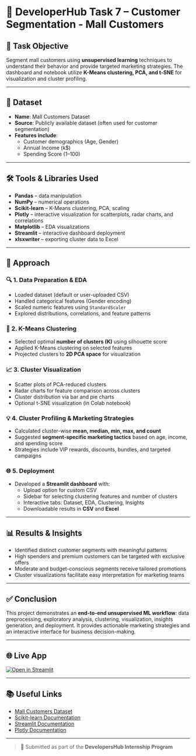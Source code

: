 # 📘 DeveloperHub Task 7 – Customer Segmentation - Mall Customers

## 📌 Task Objective  
Segment mall customers using **unsupervised learning** techniques to understand their behavior and provide targeted marketing strategies. The dashboard and notebook utilize **K-Means clustering, PCA, and t-SNE** for visualization and cluster profiling.

---

## 📁 Dataset  
- **Name**: Mall Customers Dataset  
- **Source**: Publicly available dataset (often used for customer segmentation)  
- **Features include**:  
  - Customer demographics (Age, Gender)  
  - Annual Income (k$)  
  - Spending Score (1–100)  

---

## 🛠️ Tools & Libraries Used  
- **Pandas** – data manipulation  
- **NumPy** – numerical operations  
- **Scikit-learn** – K-Means clustering, PCA, scaling  
- **Plotly** – interactive visualization for scatterplots, radar charts, and correlations  
- **Matplotlib** – EDA visualizations  
- **Streamlit** – interactive dashboard deployment  
- **xlsxwriter** – exporting cluster data to Excel  

---

## 🚀 Approach  

### 🔍 1. Data Preparation & EDA  
- Loaded dataset (default or user-uploaded CSV)  
- Handled categorical features (Gender encoding)  
- Scaled numeric features using `StandardScaler`  
- Explored distributions, correlations, and feature patterns  

### 🤖 2. K-Means Clustering  
- Selected optimal **number of clusters (K)** using silhouette score  
- Applied K-Means clustering on selected features  
- Projected clusters to **2D PCA space** for visualization  

### 📈 3. Cluster Visualization  
- Scatter plots of PCA-reduced clusters  
- Radar charts for feature comparison across clusters  
- Cluster distribution via bar and pie charts  
- Optional t-SNE visualization (in Colab notebook)  

### 💡 4. Cluster Profiling & Marketing Strategies  
- Calculated cluster-wise **mean, median, min, max, and count**  
- Suggested **segment-specific marketing tactics** based on age, income, and spending score  
- Strategies include VIP rewards, discounts, bundles, and targeted campaigns  

### 🌐 5. Deployment  
- Developed a **Streamlit dashboard** with:  
  - Upload option for custom CSV  
  - Sidebar for selecting clustering features and number of clusters  
  - Interactive tabs: Dataset, EDA, Clustering, Insights  
  - Downloadable results in **CSV** and **Excel**  

---

## 📊 Results & Insights  
- Identified distinct customer segments with meaningful patterns  
- High spenders and premium customers can be targeted with exclusive offers  
- Moderate and budget-conscious segments receive tailored promotions  
- Cluster visualizations facilitate easy interpretation for marketing teams  

---

## ✅ Conclusion  
This project demonstrates an **end-to-end unsupervised ML workflow**: data preprocessing, exploratory analysis, clustering, visualization, insights generation, and deployment. It provides actionable marketing strategies and an interactive interface for business decision-making.

---

## 🌐 Live App  
[![Open in Streamlit](https://static.streamlit.io/badges/streamlit_badge_black_white.svg)](https://customer-segmentation-app-jxarptwrgyjxigydlru36k.streamlit.app/)

---

## 📚 Useful Links  
- [Mall Customers Dataset](https://www.kaggle.com/datasets/vjchoudhary7/customer-segmentation-tutorial-in-python)  
- [Scikit-learn Documentation](https://scikit-learn.org/stable/)  
- [Streamlit Documentation](https://docs.streamlit.io/)  
- [Plotly Documentation](https://plotly.com/python/)  

---

> 🔖 Submitted as part of the **DevelopersHub Internship Program**
